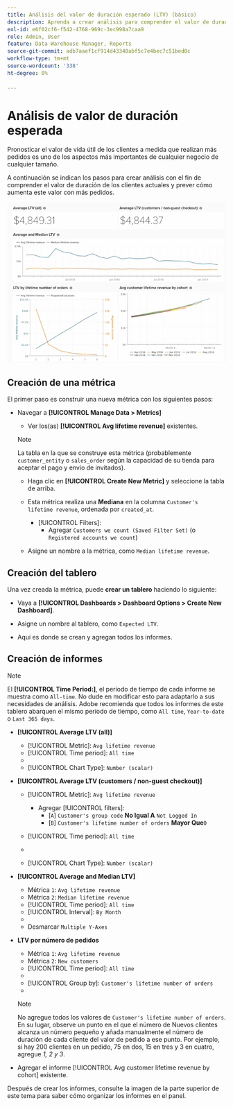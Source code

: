 ```yaml
---
title: Análisis del valor de duración esperado (LTV) (básico)
description: Aprenda a crear análisis para comprender el valor de duración de sus clientes actuales y predecir cómo aumenta el valor de duración con más pedidos.
exl-id: e6f02cf6-f542-4768-969c-3ec998a7caa9
role: Admin, User
feature: Data Warehouse Manager, Reports
source-git-commit: adb7aaef1cf914d43348abf5c7e4bec7c51bed0c
workflow-type: tm+mt
source-wordcount: '338'
ht-degree: 0%

---
```


# Análisis de valor de duración esperada

Pronosticar el valor de vida útil de los clientes a medida que realizan más pedidos es uno de los aspectos más importantes de cualquier negocio de cualquier tamaño.

A continuación se indican los pasos para crear análisis con el fin de comprender el valor de duración de los clientes actuales y prever cómo aumenta este valor con más pedidos.

![valor de duración esperado](../../assets/expected_ltv_720.png)

## Creación de una métrica

El primer paso es construir una nueva métrica con los siguientes pasos:
* Navegar a **[!UICONTROL Manage Data > Metrics]**
   * Ver los(as) **[!UICONTROL Avg lifetime revenue]** existentes.

  >[!NOTE]
  >
  >La tabla en la que se construye esta métrica (probablemente `customer_entity` o `sales_order` según la capacidad de su tienda para aceptar el pago y envío de invitados).

   * Haga clic en **[!UICONTROL Create New Metric]** y seleccione la tabla de arriba.
   * Esta métrica realiza una **Mediana** en la columna `Customer's lifetime revenue`, ordenada por `created_at`.
      * [!UICONTROL Filters]:
         * Agregar `Customers we count (Saved Filter Set)` (o `Registered accounts we count`)

   * Asigne un nombre a la métrica, como `Median lifetime revenue`.

## Creación del tablero

Una vez creada la métrica, puede **crear un tablero** haciendo lo siguiente:
* Vaya a **[!UICONTROL Dashboards > Dashboard Options > Create New Dashboard]**.
* Asigne un nombre al tablero, como `Expected LTV`.

* Aquí es donde se crean y agregan todos los informes.

## Creación de informes

>[!NOTE]
>
>El **[!UICONTROL Time Period:]**, el período de tiempo de cada informe se muestra como `All-time`. No dude en modificar esto para adaptarlo a sus necesidades de análisis. Adobe recomienda que todos los informes de este tablero abarquen el mismo período de tiempo, como `All time`, `Year-to-date` o `Last 365 days`.

* **[!UICONTROL Average LTV (all)]**
   * [!UICONTROL Metric]: `Avg lifetime revenue`
   * [!UICONTROL Time period]: `All time`
   * 
     [!INTERVALO UICONTROL]: `None`
   * [!UICONTROL Chart Type]: `Number (scalar)`

* **[!UICONTROL Average LTV (customers / non-guest checkout)]**
   * [!UICONTROL Metric]: `Avg lifetime revenue`
      * Agregar [!UICONTROL filters]:
         * [`A`] `Customer's group code` **No Igual A** `Not Logged In`
         * [`B`] `Customer's lifetime number of orders` **Mayor Que**`0`

   * [!UICONTROL Time period]: `All time`
   * 
     [!INTERVALO UICONTROL]: `None`
   * [!UICONTROL Chart Type]: `Number (scalar)`

* **[!UICONTROL Average and Median LTV]**
   * Métrica `1`: `Avg lifetime revenue`
   * Métrica `2`: `Median lifetime revenue`
   * [!UICONTROL Time period]: `All time`
   * [!UICONTROL Interval]: `By Month`
   * 
     [!UICONTROL Tipo de gráfico]: `Line`
   * Desmarcar `Multiple Y-Axes`

* **LTV por número de pedidos**
   * Métrica `1`: `Avg lifetime revenue`
   * Métrica `2`: `New customers`
   * [!UICONTROL Time period]: `All time`
   * 
     [!INTERVALO UICONTROL]: `None`
   * [!UICONTROL Group by]: `Customer's lifetime number of orders`
   * 
     [!UICONTROL Tipo de gráfico]: `Line`

  >[!NOTE]
  >
  >No agregue todos los valores de `Customer's lifetime number of orders`. En su lugar, observe un punto en el que el número de Nuevos clientes alcanza un número pequeño y añada manualmente el número de duración de cada cliente del valor de pedido a ese punto. Por ejemplo, si hay 200 clientes en un pedido, 75 en dos, 15 en tres y 3 en cuatro, agregue *1, 2 y 3*.

* Agregar el informe [!UICONTROL Avg customer lifetime revenue by cohort] existente.

Después de crear los informes, consulte la imagen de la parte superior de este tema para saber cómo organizar los informes en el panel.

